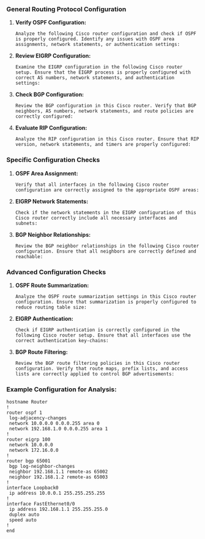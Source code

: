 ### General Routing Protocol Configuration
1. **Verify OSPF Configuration:**
   ```
   Analyze the following Cisco router configuration and check if OSPF is properly configured. Identify any issues with OSPF area assignments, network statements, or authentication settings:
   ```
2. **Review EIGRP Configuration:**
   ```
   Examine the EIGRP configuration in the following Cisco router setup. Ensure that the EIGRP process is properly configured with correct AS numbers, network statements, and authentication settings:
   ```
3. **Check BGP Configuration:**
   ```
   Review the BGP configuration in this Cisco router. Verify that BGP neighbors, AS numbers, network statements, and route policies are correctly configured:
   ```
4. **Evaluate RIP Configuration:**
   ```
   Analyze the RIP configuration in this Cisco router. Ensure that RIP version, network statements, and timers are properly configured:
   ```

### Specific Configuration Checks
1. **OSPF Area Assignment:**
   ```
   Verify that all interfaces in the following Cisco router configuration are correctly assigned to the appropriate OSPF areas:
   ```
2. **EIGRP Network Statements:**
   ```
   Check if the network statements in the EIGRP configuration of this Cisco router correctly include all necessary interfaces and subnets:
   ```
3. **BGP Neighbor Relationships:**
   ```
   Review the BGP neighbor relationships in the following Cisco router configuration. Ensure that all neighbors are correctly defined and reachable:
   ```

### Advanced Configuration Checks
1. **OSPF Route Summarization:**
   ```
   Analyze the OSPF route summarization settings in this Cisco router configuration. Ensure that summarization is properly configured to reduce routing table size:
   ```
2. **EIGRP Authentication:**
   ```
   Check if EIGRP authentication is correctly configured in the following Cisco router setup. Ensure that all interfaces use the correct authentication key-chains:
   ```
3. **BGP Route Filtering:**
   ```
   Review the BGP route filtering policies in this Cisco router configuration. Verify that route maps, prefix lists, and access lists are correctly applied to control BGP advertisements:
   ```

### Example Configuration for Analysis:
```
hostname Router
!
router ospf 1
 log-adjacency-changes
 network 10.0.0.0 0.0.0.255 area 0
 network 192.168.1.0 0.0.0.255 area 1
!
router eigrp 100
 network 10.0.0.0
 network 172.16.0.0
!
router bgp 65001
 bgp log-neighbor-changes
 neighbor 192.168.1.1 remote-as 65002
 neighbor 192.168.1.2 remote-as 65003
!
interface Loopback0
 ip address 10.0.0.1 255.255.255.255
!
interface FastEthernet0/0
 ip address 192.168.1.1 255.255.255.0
 duplex auto
 speed auto
!
end
```
